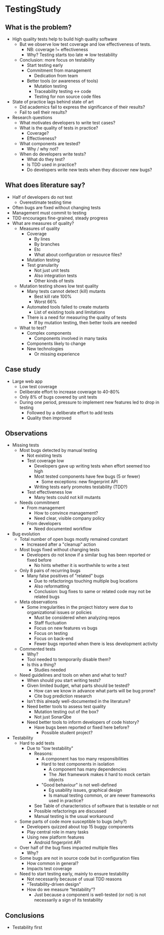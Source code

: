 # TestingStudy  
  
## What is the problem?  
  
* High quality tests help to build high quality software  
    * But we observe low test coverage and low effectiveness of tests.  
        * NB: coverage != effectiveness  
        * Why? Testing starts too late => low testability  
    * Conclusion: more focus on testability  
        * Start testing early  
        * Commitment from management  
            * Dedication from team  
        * Better tools (or awareness of tools)  
            * Mutation testing  
            * Traceability testing <-> code  
            * Testing for non source code files  
* State of practice lags behind state of art  
    * Did academics fail to express the significance of their results?  
    * Fail to sell their results?  
* Research questions  
    * What motivates developers to write test cases?  
    * What is the quality of tests in practice?  
        * Coverage?  
        * Effectiveness?  
    * What components are tested?  
        * Why / why not?  
    * When do developers write tests?  
        * What do they test?  
        * Is TDD used in practice?  
        * Do developers write new tests when they discover new bugs?  
  
## What does literature say?  
  
* Half of developers do not test  
    * Overestimate testing time  
* Often bugs are fixed without changing tests  
* Management must commit to testing  
* TDD encourages fine-grained, steady progress  
* What are measures of quality?  
    * Measures of quality  
        * Coverage  
            * By lines  
            * By branches  
            * Etc  
            * What about configuration or resource files?  
        * Mutation testing  
        * Test granularity  
            * Not just unit tests  
            * Also integration tests  
            * Other kinds of tests  
    * Mutation testing shows low test quality  
        * Many tests cannot detect (kill) mutants  
            * Best kill rate 100%  
            * Worst 66%  
        * Automated tools failed to create mutants  
            * List of existing tools and limitations  
        * There is a need for measuring the quality of tests  
            * If by mutation testing, then better tools are needed  
    * What to test?  
        * Complex components  
            * Components involved in many tasks  
        * Components likely to change  
        * New technologies  
            * Or missing experience  
  
## Case study  
  
* Large web app  
    * Low test coverage  
    * Deliberate effort to increase coverage to 40-80%  
    * Only 8% of bugs covered by unit tests  
    * During one period, pressure to implement new features led to drop in testing  
        * Followed by a deliberate effort to add tests  
        * Quality then improved  
  
## Observations  
  
* Missing tests  
    * Most bugs detected by manual testing  
        * Not existing tests  
        * Test coverage low  
            * Developers gave up writing tests when effort seemed too high  
            * Most tested components have few bugs (5 or fewer)  
                * Some exceptions: new fingerprint API  
            * Writing tests early promotes testability (TDD?)  
        * Test effectiveness low  
            * Many tests could not kill mutants  
    * Needs commitment  
        * From management  
            * How to convince management?  
            * Need clear, visible company policy  
        * From developers  
            * Need documented workflow  
* Bug evolution  
    * Total number of open bugs mostly remained constant  
        * Increased after a "cleanup" action  
    * Most bugs fixed without changing tests  
        * Developers do not know if a similar bug has been reported or fixed before  
            * No hints whether it is worthwhile to write a test  
    * Only 8 pairs of recurring bugs  
        * Many false positives of "related" bugs  
            * Due to refactorings touching multiple bug locations  
            * Also reformatting  
            * Conclusion: bug fixes to same or related code may not be related bugs  
    * Meta observations  
        * Some irregularities in the project history were due to organizational issues or policies  
            * Must be considered when analyzing repos  
            * Staff fluctuation  
            * Focus on new features vs bugs  
            * Focus on testing  
            * Focus on back-end  
            * Fewer bugs reported when there is less development activity  
    * Commented tests  
        * Why?  
        * Tool needed to temporarily disable them?  
        * Is this a thing?  
            * Studies needed  
    * Need guidelines and tools on when and what to test?  
        * When should you start writing tests?  
        * Given limited budget, what parts should be tested?  
            * How can we know in advance what parts will be bug prone?  
            * Cite bug prediction research  
        * Isn’t this already well-documented in the literature?  
        * Need better tools to assess test quality  
            * Mutation testing out of the box?  
            * Not just SonarQbe  
        * Need better tools to inform developers of code history?  
            * Have bugs been reported or fixed here before?  
                * Possible student project?  
* Testability  
    * Hard to add tests  
        * Due to "low testability"  
            * Reasons:  
                * A component has too many responsibilities  
                * Hard to test components in isolation  
                    * A component has many dependencies  
                    * The .Net framework makes it hard to mock certain objects  
                * "Good behaviour" is not well-defined  
                    * Eg usability issues, graphical design  
                    * Is manual testing common, or are newer frameworks used in practice?  
            * See Table of characteristics of software that is testable or not  
            * Possible refactorings are discussed  
            * Manual testing is the usual workaround  
    * Some parts of code more susceptible to bugs (why?)  
        * Developers quizzed about top 15 buggy components  
        * Play central role in many tasks  
        * Using new platform features  
            * Android fingerprint API  
    * Over half of the bug fixes impacted multiple files  
        * Why?  
    * Some bugs are not in source code but in configuration files  
        * How common in general?  
        * Impacts test coverage  
    * Need to start testing early, mainly to ensure testability  
        * Not necessarily because of usual TDD reasons  
        * "Testability-driven design"  
        * How do we measure “testability”?  
            * Just because a component is well-tested (or not) is not necessarily a sign of its testability  
  
## Conclusions  
  
* Testability first  
